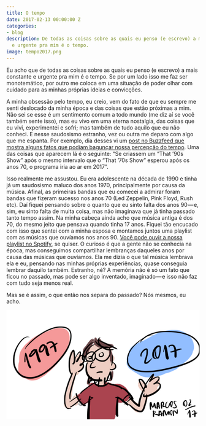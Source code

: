 ```yaml
---
title: O tempo
date: 2017-02-13 00:00:00 Z
categories:
- blog
description: De todas as coisas sobre as quais eu penso (e escrevo) a mais constante
  e urgente pra mim é o tempo.
image: tempo2017.png
---
```


Eu acho que de todas as coisas sobre as quais eu penso (e escrevo) a mais constante e urgente pra mim é o tempo. Se por um lado isso me faz ser monotemático, por outro me coloca em uma situação de poder olhar com cuidado para as minhas próprias ideias e convicções.

A minha obsessão pelo tempo, eu creio, vem do fato de que eu sempre me senti deslocado da minha época e das coisas que estão próximas a mim. Não sei se esse é um sentimento comum a todo mundo (me diz aí se você também sente isso), mas eu vivo em uma eterna nostalgia, das coisas que eu vivi, experimentei e sofri; mas também de tudo aquilo que eu não conheci. E nesse saudosismo estranho, vez ou outra me deparo com algo que me espanta. Por exemplo, dia desses vi um [post no Buzzfeed que mostra alguns fatos que podiam bagunçar nossa percepção do tempo](https://www.buzzfeed.com/andyneuenschwander/17-fatos-que-vao-baguncar-totalmente-a-sua-percepcao-de-temp?utm_term=.wuqvN3RK2#.qvAyBkAG4). Uma das coisas que aparecem lá é o seguinte: “Se criassem um “That ’90s Show” após o mesmo intervalo que o “That ’70s Show” esperou após os anos 70, o programa iria ao ar em 2017".

Isso realmente me assustou. Eu era adolescente na década de 1990 e tinha já um saudosismo maluco dos anos 1970, principalmente por causa da música. Afinal, as primeiras bandas que eu comecei a admirar foram bandas que fizeram sucesso nos anos 70 (Led Zeppelin, Pink Floyd, Rush etc). Daí fiquei pensando sobre o quanto que eu sinto falta dos anos 90 — e, sim, eu sinto falta de muita coisa, mas não imaginava que já tinha passado tanto tempo assim. Na minha cabeça ainda acho que música antiga é dos 70, do mesmo jeito que pensava quando tinha 17 anos. Fiquei tão encucado com isso que sentei com a minha esposa e montamos juntos uma playlist com as músicas que ouvíamos nos anos 90. [Você pode ouvir a nossa playlist no Spotify](https://open.spotify.com/user/marcosramon/playlist/7FxybrmbjGus35E88gYb9v), se quiser. O curioso é que a gente não se conhecia na época, mas conseguimos compartilhar lembranças daqueles anos por causa das músicas que ouvíamos. Ela me dizia o que tal música lembrava ela e eu, pensando nas minhas próprias experiências, quase conseguia lembrar daquilo também. Estranho, né? A memória não é só um fato que ficou no passado, mas pode ser algo inventado, imaginado — e isso não faz com tudo seja menos real.

Mas se é assim, o que então nos separa do passado? Nós mesmos, eu acho.

<img src="/assets/images/tempo2017.png">
